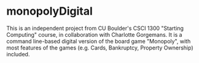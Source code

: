 # monopolyDigital
This is an independent project from CU Boulder's CSCI 1300 "Starting Computing" course, in collaboration with Charlotte Gorgemans. It is a command line-based digital version of the board game "Monopoly", with most features of the games (e.g. Cards, Bankruptcy, Property Ownership) included. 
